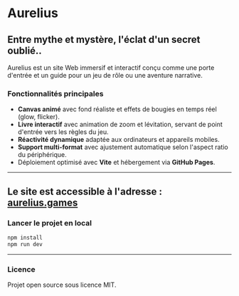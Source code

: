 # Aurelius
## Entre mythe et mystère, l'éclat d'un secret oublié..

Aurelius est un site Web immersif et interactif conçu comme une porte d'entrée et un guide pour un jeu de rôle ou une aventure narrative.

### Fonctionnalités principales

- **Canvas animé** avec fond réaliste et effets de bougies en temps réel (glow, flicker).
- **Livre interactif** avec animation de zoom et lévitation, servant de point d'entrée vers les règles du jeu.
- **Réactivité dynamique** adaptée aux ordinateurs et appareils mobiles.
- **Support multi-format** avec ajustement automatique selon l'aspect ratio du périphérique.
- Déploiement optimisé avec **Vite** et hébergement via **GitHub Pages**.

---
Le site est accessible à l'adresse :  
[aurelius.games](https://aurelius.games)
---

### Lancer le projet en local

```bash
npm install
npm run dev
```

---

### Licence

Projet open source sous licence MIT.

